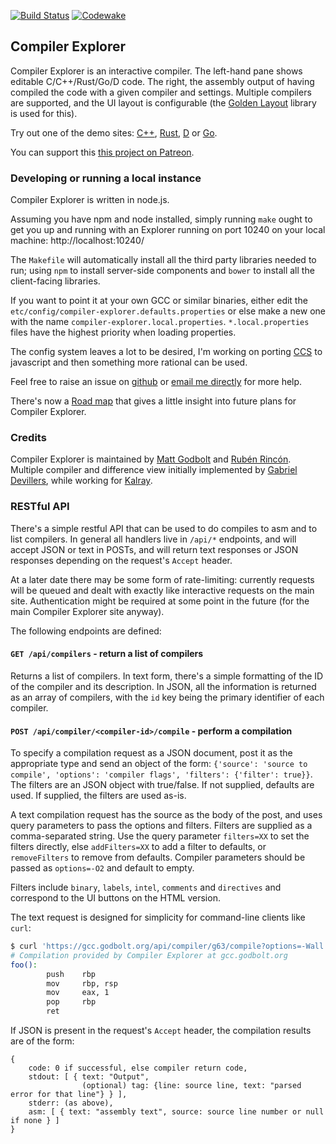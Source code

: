 [![Build Status](https://travis-ci.org/mattgodbolt/compiler-explorer.svg?branch=master)](https://travis-ci.org/mattgodbolt/compiler-explorer)
[![Codewake](https://www.codewake.com/badges/ask_question.svg)](https://www.codewake.com/p/compiler-explorer)

Compiler Explorer
------------

Compiler Explorer is an interactive compiler. The left-hand pane shows editable C/C++/Rust/Go/D code. The right, the
assembly output of having compiled the code with a given compiler and settings. Multiple compilers are supported, and
the UI layout is configurable (the [Golden Layout](https://www.golden-layout.com/) library is used for this).

Try out one of the demo sites: [C++][cpp], [Rust][rust], [D][d] or [Go][go].

[cpp]: https://gcc.godbolt.org/ "Compiler Explorer for C++"
[rust]: https://rust.godbolt.org/ "Compiler Explorer for Rust"
[d]: https://d.godbolt.org/ "Compiler Explorer for D"
[go]: https://go.godbolt.org/ "Compiler Explorer for Go"

You can support this [this project on Patreon](https://patreon.com/mattgodbolt).

### Developing or running a local instance

Compiler Explorer is written in node.js.

Assuming you have npm and node installed, simply running `make` ought to get you up and running with an Explorer
running on port 10240 on your local machine: http://localhost:10240/

The `Makefile` will automatically install all the third party libraries needed to run; using `npm` to install server-side
components and `bower` to install all the client-facing libraries.

If you want to point it at your own GCC or similar binaries, either edit the `etc/config/compiler-explorer.defaults.properties` or else make a new one with the name
`compiler-explorer.local.properties`. `*.local.properties` files have the highest priority when loading properties.

The config system leaves a lot to be desired, I'm working on porting [CCS](https://github.com/hellige/ccs-cpp) to javascript and then something more rational can be used.

Feel free to raise an issue on [github](https://github.com/mattgodbolt/compiler-explorer/issues) or
[email me directly](mailto:matt@godbolt.org) for more help.

There's now a [Road map](Roadmap.md) that gives a little insight into future plans for Compiler Explorer.

### Credits

Compiler Explorer is maintained by [Matt Godbolt](http://xania.org) and [Rubén Rincón](https://github.com/RabsRincon).
Multiple compiler and difference view initially implemented by [Gabriel Devillers](https://github.com/voxelf),
while working for [Kalray](http://www.kalrayinc.com/).

### RESTful API

There's a simple restful API that can be used to do compiles to asm and to list compilers. In general
all handlers live in `/api/*` endpoints, and will accept JSON or text in POSTs, and will return text responses
or JSON responses depending on the request's `Accept` header.

At a later date there may be some form of rate-limiting: currently requests will be queued and dealt with
exactly like interactive requests on the main site. Authentication might be required at some point in the
future (for the main Compiler Explorer site anyway).

The following endpoints are defined:

#### `GET /api/compilers` - return a list of compilers

Returns a list of compilers. In text form, there's a simple formatting of the ID of the compiler and its
description. In JSON, all the information is returned as an array of compilers, with the `id` key being the
primary identifier of each compiler.

#### `POST /api/compiler/<compiler-id>/compile` - perform a compilation

To specify a compilation request as a JSON document, post it as the appropriate type and send an object of
the form: `{'source': 'source to compile', 'options': 'compiler flags', 'filters': {'filter': true}}`. The filters are an JSON object with true/false. If not supplied, defaults are used. If supplied, the filters are used
as-is.

A text compilation request has the source as the body of the post, and uses query parameters to pass the
options and filters. Filters are supplied as a comma-separated string. Use the query parameter `filters=XX`
to set the filters directly, else `addFilters=XX` to add a filter to defaults, or `removeFilters` to remove from defaults. Compiler parameters should be passed as `options=-O2` and default to empty.

Filters include `binary`, `labels`, `intel`, `comments` and `directives` and correspond to the UI buttons on
the HTML version.

The text request is designed for simplicity for command-line clients like `curl`:

```bash
$ curl 'https://gcc.godbolt.org/api/compiler/g63/compile?options=-Wall' --data-binary 'int foo() { return 1; }'
# Compilation provided by Compiler Explorer at gcc.godbolt.org
foo():
        push    rbp
        mov     rbp, rsp
        mov     eax, 1
        pop     rbp
        ret
```

If JSON is present in the request's `Accept` header, the compilation results are of the form:

```
{
    code: 0 if successful, else compiler return code,
    stdout: [ { text: "Output", 
                (optional) tag: {line: source line, text: "parsed error for that line"} } ],
    stderr: (as above),
    asm: [ { text: "assembly text", source: source line number or null if none } ]
}
```
